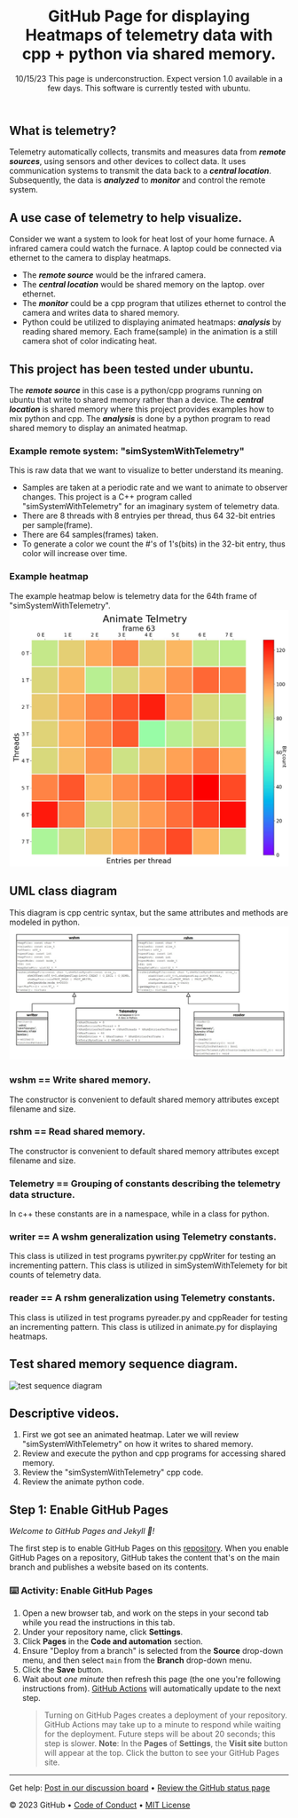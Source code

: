 <header>

<!--
  <<< Author notes: Heatmaps with cpp and python via shared memory. >>>
  Include a 1280×640 image, course title in sentence case, and a concise description in emphasis.
  In your repository settings: enable template repository, add your 1280×640 social image, auto delete head branches.
  Add your open source license, GitHub uses MIT license.
-->

# GitHub Page for displaying Heatmaps of telemetry data with cpp + python via shared memory.

10/15/23 This page is underconstruction.  Expect version 1.0 available in a few days.
This software is currently tested with ubuntu.

</header>

<!--
  <<< Author notes: Step 1 >>>
  Choose 3-5 steps for your course.
  The first step is always the hardest, so pick something easy!
  Link to docs.github.com for further explanations.
  Encourage users to open new tabs for steps!
-->
## What is telemetry?
Telemetry automatically collects, transmits and measures data from ***remote sources***,
using sensors and other devices to collect data. 
It uses communication systems to transmit the data back to a ***central location***. 
Subsequently, the data is ***analyzed*** to ***monitor*** and control the remote system.
## A use case of telemetry to help visualize.
Consider we want a system to look for heat lost of your home furnace.  A infrared camera could watch the furnace.
A laptop could be connected via ethernet to the camera to display heatmaps.
* The ***remote source*** would be the infrared camera.
* The ***central location*** would be shared memory on the laptop.
over ethernet.
* The ***monitor*** could be a cpp program that utilizes ethernet to control the camera and writes
data to shared memory.
* Python could be utilized to displaying animated heatmaps: ***analysis*** by reading
shared memory.  Each frame(sample) in the animation is a still camera shot of color indicating heat.    
## This project has been tested under ubuntu.
The ***remote source*** in this case is a python/cpp programs running on ubuntu that write to shared memory rather than a device.
The ***central location*** is shared memory where this project provides examples how to mix python and cpp.
The ***analysis*** is done by a python program to read shared memory to display an animated heatmap.
### Example remote system: "simSystemWithTelemetry"
This is raw data that we want to visualize to better understand its meaning.
* Samples are taken at a periodic rate and we want to animate to observer changes.
This project is a C++ program called "simSystemWithTelemetry" for an imaginary system of telemetry data.
* There are 8 threads with 8 entryies per thread, thus 64 32-bit entries per sample(frame).
* There are 64 samples(frames) taken.
* To generate a color we count the #'s of 1's(bits) in the 32-bit entry, thus color will increase over time.
### Example heatmap
The example heatmap below is telemetry data for the 64th frame of "simSystemWithTelemetry".
![example heatmap](Heatmap.jpg)

## UML class diagram
This diagram is cpp centric syntax, but the same attributes and methods are modeled in python.
![class diagram](shm_class_diagram.jpg)
### wshm == Write shared memory.
The constructor is convenient to default shared memory attributes except filename and size.
### rshm == Read shared memory.
The constructor is convenient to default shared memory attributes except filename and size.
### Telemetry == Grouping of constants describing the telemetry data structure.
In c++ these constants are in a namespace, while in a class for python.
### writer == A wshm generalization using Telemetry constants.
This class is utilized in test programs pywriter.py cppWriter for testing an incrementing pattern.
This class is utilized in simSystemWithTelemety for bit counts of telemetry data.
### reader == A rshm generalization using Telemetry constants.
This class is utilized in test programs pyreader.py and cppReader for testing an incrementing pattern.
This class is utilized in animate.py for displaying heatmaps.
## Test shared memory sequence diagram.
![test sequence diagram](test_sequence_diagram.jpg)
## Descriptive videos.
1) First we got see an animated heatmap.
   Later we will review "simSystemWithTelemetry" on how it writes to shared memory.
2) Review and execute the python and cpp programs for accessing shared memory.
3) Review the "simSystemWithTelemetry" cpp code.
4) Review the animate python code.

## Step 1: Enable GitHub Pages

_Welcome to GitHub Pages and Jekyll :tada:!_

The first step is to enable GitHub Pages on this [repository](https://docs.github.com/en/get-started/quickstart/github-glossary#repository). When you enable GitHub Pages on a repository, GitHub takes the content that's on the main branch and publishes a website based on its contents.

### :keyboard: Activity: Enable GitHub Pages

1. Open a new browser tab, and work on the steps in your second tab while you read the instructions in this tab.
1. Under your repository name, click **Settings**.
1. Click **Pages** in the **Code and automation** section.
1. Ensure "Deploy from a branch" is selected from the **Source** drop-down menu, and then select `main` from the **Branch** drop-down menu.
1. Click the **Save** button.
1. Wait about _one minute_ then refresh this page (the one you're following instructions from). [GitHub Actions](https://docs.github.com/en/actions) will automatically update to the next step.
   > Turning on GitHub Pages creates a deployment of your repository. GitHub Actions may take up to a minute to respond while waiting for the deployment. Future steps will be about 20 seconds; this step is slower.
   > **Note**: In the **Pages** of **Settings**, the **Visit site** button will appear at the top. Click the button to see your GitHub Pages site.

<footer>

<!--
  <<< Author notes: Footer >>>
  Add a link to get support, GitHub status page, code of conduct, license link.
-->

---

Get help: [Post in our discussion board](https://github.com/orgs/skills/discussions/categories/github-pages) &bull; [Review the GitHub status page](https://www.githubstatus.com/)

&copy; 2023 GitHub &bull; [Code of Conduct](https://www.contributor-covenant.org/version/2/1/code_of_conduct/code_of_conduct.md) &bull; [MIT License](https://gh.io/mit)

</footer>
